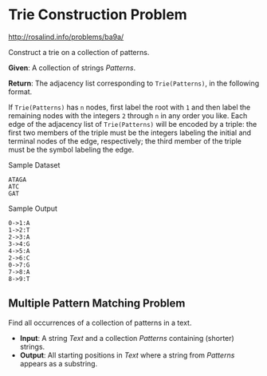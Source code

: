 # Trie Construction Problem
http://rosalind.info/problems/ba9a/

Construct a trie on a collection of patterns.

**Given**: A collection of strings *Patterns*.

**Return**: The adjacency list corresponding to `Trie(Patterns)`, in the following format. 

If `Trie(Patterns)` has `n` nodes, first label the root with `1` and then label the remaining nodes with the integers `2` through `n` in any order you like. Each edge of the adjacency list of `Trie(Patterns)` will be encoded by a triple: the first two members of the triple must be the integers labeling the initial and terminal nodes of the edge, respectively; the third member of the triple must be the symbol labeling the edge.

Sample Dataset
```
ATAGA
ATC
GAT
```

Sample Output
```
0->1:A
1->2:T
2->3:A
3->4:G
4->5:A
2->6:C
0->7:G
7->8:A
8->9:T
```

## Multiple Pattern Matching Problem

Find all occurrences of a collection of patterns in a text.

* **Input**: A string *Text* and a collection *Patterns* containing (shorter) strings.
* **Output**: All starting positions in *Text* where a string from *Patterns* appears as a substring.

